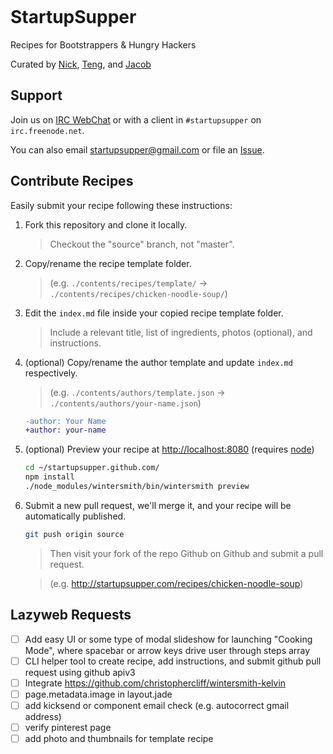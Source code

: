
<a href="https://travis-ci.org/startupsupper/startupsupper.github.com" target="_blank"><img src="https://api.travis-ci.org/startupsupper/startupsupper.github.com.png" alt="" /></a></sup>
# StartupSupper

Recipes for Bootstrappers & Hungry Hackers

Curated by [Nick][1], [Teng][2], and [Jacob][3]

[1]: http://niftylettuce.com
[2]: http://www.strikingly.com
[3]: http://lepahc.com


## Support

Join us on [IRC WebChat](http://webchat.freenode.net/?channels=startupsupper) or with a client in `#startupsupper` on `irc.freenode.net`.

You can also email <startupsupper@gmail.com> or file an [Issue](https://github.com/startupsupper/startupsupper.github.com/issues/new).


## Contribute Recipes

Easily submit your recipe following these instructions:

1. Fork this repository and clone it locally.

    > Checkout the "source" branch, not "master".

2. Copy/rename the recipe template folder.

    > (e.g. `./contents/recipes/template/` &rarr; `./contents/recipes/chicken-noodle-soup/`)

3. Edit the `index.md` file inside your copied recipe template folder.

    > Include a relevant title, list of ingredients, photos (optional), and instructions.

4. (optional) Copy/rename the author template and update `index.md` respectively.

    > (e.g. `./contents/authors/template.json` &rarr; `./contents/authors/your-name.json`)

    ```diff
    -author: Your Name
    +author: your-name
    ```

5. (optional) Preview your recipe at <http://localhost:8080> (requires [node](http://nodejs.org))

    ```bash
    cd ~/startupsupper.github.com/
    npm install
    ./node_modules/wintersmith/bin/wintersmith preview
    ```

6. Submit a new pull request, we'll merge it, and your recipe will be automatically published.

    ```bash
    git push origin source
    ```

    > Then visit your fork of the repo Github on Github and submit a pull request.

    > (e.g. <http://startupsupper.com/recipes/chicken-noodle-soup>)


## Lazyweb Requests

- [ ] Add easy UI or some type of modal slideshow for launching "Cooking Mode", where spacebar or arrow keys drive user through steps array
- [ ] CLI helper tool to create recipe, add instructions, and submit github pull request using github apiv3
- [ ] Integrate <https://github.com/christophercliff/wintersmith-kelvin>
- [ ] page.metadata.image in layout.jade
- [ ] add kicksend or component email check (e.g. autocorrect gmail address)
- [ ] verify pinterest page
- [ ] add photo and thumbnails for template recipe
